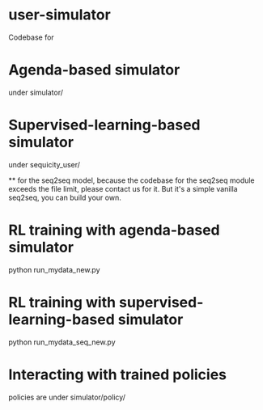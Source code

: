 # user-simulator
Codebase for 

# Agenda-based simulator
under simulator/

# Supervised-learning-based simulator
under sequicity_user/

** for the seq2seq model, because the codebase for the seq2seq module exceeds the file limit, please contact us for it. But it's a simple vanilla seq2seq, you can build your own.

# RL training with agenda-based simulator
python run_mydata_new.py

# RL training with supervised-learning-based simulator
python run_mydata_seq_new.py

# Interacting with trained policies
policies are under simulator/policy/


